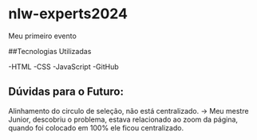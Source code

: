 # nlw-experts2024
Meu primeiro evento 

##Tecnologias Utilizadas

-HTML
-CSS
-JavaScript
-GitHub

## Dúvidas para o Futuro:
Alinhamento do circulo de seleção, não está centralizado.
→ Meu mestre Junior, descobriu o problema, estava relacionado ao zoom da página, quando foi colocado em 100% ele ficou centralizado.
